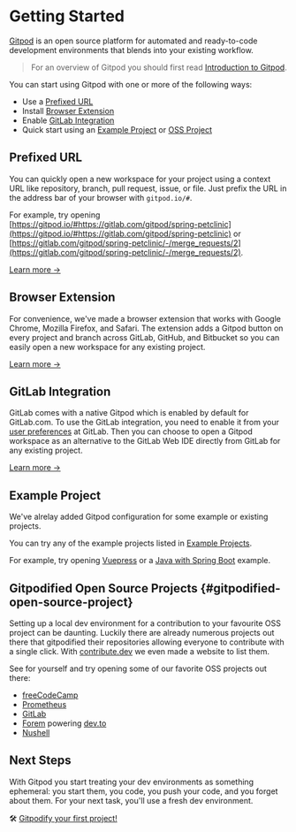 # Getting Started

[Gitpod](https://www.gitpod.io) is an open source platform for automated and ready-to-code development environments that blends into your existing workflow.

> For an overview of Gitpod you should first read [Introduction to Gitpod](/docs/).

You can start using Gitpod with one or more of the following ways:

- Use a [Prefixed URL](#prefixed-url)
- Install [Browser Extension](#browser-extension)
- Enable [GitLab Integration](#gitlab-integration)
- Quick start using an [Example Project](#example-project) or [OSS Project](#gitpodified-open-source-project)

## Prefixed URL

You can quickly open a new workspace for your project using a context URL like repository, branch, pull request, issue, or file. Just prefix the URL in the address bar of your browser with `gitpod.io/#`.

For example, try opening [https://gitpod.io/#https://gitlab.com/gitpod/spring-petclinic](https://gitpod.io/#https://gitlab.com/gitpod/spring-petclinic) or [https://gitlab.com/gitpod/spring-petclinic/-/merge_requests/2](https://gitlab.com/gitpod/spring-petclinic/-/merge_requests/2).

[Learn more &rarr;](/docs/context-urls/)

## Browser Extension

For convenience, we've made a browser extension that works with Google Chrome, Mozilla Firefox, and Safari. The extension adds a Gitpod button on every project and branch across GitLab, GitHub, and Bitbucket so you can easily open a new workspace for any existing project.

[Learn more &rarr;](/docs/browser-extension/)

## GitLab Integration

GitLab comes with a native Gitpod which is enabled by default for GitLab.com. To use the GitLab integration, you need to enable it from your [user preferences](https://gitlab.com/-/profile/preferences) at GitLab. Then you can choose to open a Gitpod workspace as an alternative to the GitLab Web IDE directly from GitLab for any existing project.

[Learn more &rarr;](/docs/gitlab-integration/)

## Example Project

We've alrelay added Gitpod configuration for some example or existing projects.

You can try any of the example projects listed in [Example Projects](/docs/examples/).

For example, try opening [Vuepress](https://gitpod.io/#https://github.com/vuejs/vuepress) or a [Java with Spring Boot](https://gitpod.io/#https://github.com/gitpod-io/spring-petclinic) example.

## Gitpodified Open Source Projects {#gitpodified-open-source-project}

Setting up a local dev environment for a contribution to your favourite OSS project can be daunting. Luckily there are already numerous projects out there that gitpodified their repositories allowing everyone to contribute with a single click. With [contribute.dev](https://contribute.dev/) we even made a website to list them.

See for yourself and try opening some of our favorite OSS projects out there:
- [freeCodeCamp](https://gitpod.io/#https://github.com/freeCodeCamp/freeCodeCamp)
- [Prometheus](https://gitpod.io/#https://github.com/prometheus/prometheus)
- [GitLab](https://gitpod.io/#https://gitlab.com/gitlab-org/gitlab)
- [Forem](https://gitpod.io/#https://github.com/forem/forem) powering [dev.to](https://dev.to/)
- [Nushell](https://gitpod.io/#https://github.com/nushell/nushell)

## Next Steps

With Gitpod you start treating your dev environments as something ephemeral: you start them, you code, you push your code, and you forget about them. For your next task, you'll use a fresh dev environment.

🛠 [Gitpodify your first project!](https://www.gitpod.io/docs/configuration/)
